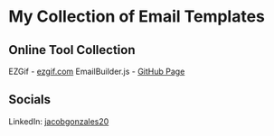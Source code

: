 # My Collection of Email Templates

## Online Tool Collection 
EZGif - [ezgif.com](https://ezgif.com/?utm_source=github&utm_medium=social&utm_campaign=jacobgonzales20)
EmailBuilder.js - [GitHub Page](https://github.com/usewaypoint/email-builder-js)

## Socials
LinkedIn: [jacobgonzales20](https://www.linkedin.com/comm/mynetwork/discovery-see-all?usecase=PEOPLE_FOLLOWS&followMember=jacobgonzales20)
